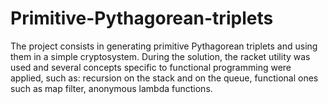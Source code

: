 # Primitive-Pythagorean-triplets

The project consists in generating primitive Pythagorean triplets and using them in a simple cryptosystem.
During the solution, the racket utility was used and several concepts specific to functional programming
were applied, such as: recursion on the stack and on the queue, functional ones such as map filter, anonymous lambda functions.
